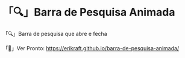# 「🔍」Barra de Pesquisa Animada

「🔍」Barra de pesquisa que abre e fecha

「🔗」Ver Pronto: https://erikraft.github.io/barra-de-pesquisa-animada/
